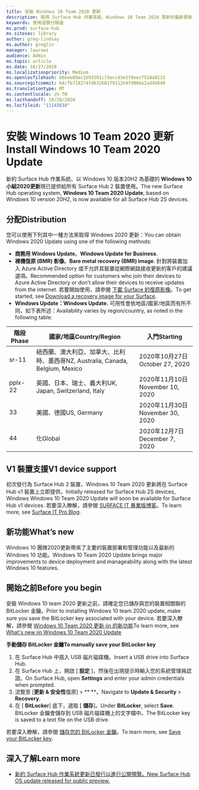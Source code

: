 ```yaml
---
title: 安裝 Windows 10 Team 2020 更新
description: 取得 Surface Hub 作業系統、Windows 10 Team 2020 更新的最新更新。
keywords: 使用逗號分隔值
ms.prod: surface-hub
ms.sitesec: library
author: greg-lindsay
ms.author: greglin
manager: laurawi
audience: Admin
ms.topic: article
ms.date: 10/27/2020
ms.localizationpriority: Medium
ms.openlocfilehash: 68eee89ac1b93501c73eccd3e5f9eecf514a8132
ms.sourcegitcommit: b4cfb718274fd632661f9112e9fd086a2ad45640
ms.translationtype: MT
ms.contentlocale: zh-TW
ms.lasthandoff: 10/28/2020
ms.locfileid: "11143638"
---
```

# <span data-ttu-id="e56ca-104">安裝 Windows 10 Team 2020 更新</span><span class="sxs-lookup"><span data-stu-id="e56ca-104">Install Windows 10 Team 2020 Update</span></span> 

<span data-ttu-id="e56ca-105">新的 Surface Hub 作業系統、以 Windows 10 版本20H2 為基礎的 **Windows 10 小組2020更新**現已提供給所有 Surface Hub 2 裝置使用。</span><span class="sxs-lookup"><span data-stu-id="e56ca-105">The new Surface Hub operating system, **Windows 10 Team 2020 Update**, based on Windows 10 version 20H2, is now available for all Surface Hub 2S devices.</span></span>  

## <span data-ttu-id="e56ca-106">分配</span><span class="sxs-lookup"><span data-stu-id="e56ca-106">Distribution</span></span>

<span data-ttu-id="e56ca-107">您可以使用下列其中一種方法來取得 Windows 2020 更新：</span><span class="sxs-lookup"><span data-stu-id="e56ca-107">You can obtain Windows 2020 Update using one of the following methods:</span></span>

- <span data-ttu-id="e56ca-108">**商務用 Windows Update**。</span><span class="sxs-lookup"><span data-stu-id="e56ca-108">**Windows Update for Business**.</span></span>
- <span data-ttu-id="e56ca-109">**裸機復原 (BMR) 影像**。</span><span class="sxs-lookup"><span data-stu-id="e56ca-109">**Bare metal recovery (BMR) image**.</span></span> <span data-ttu-id="e56ca-110">針對將裝置加入 Azure Active Directory 或不允許其裝置從網際網路接收更新的客戶的建議選項。</span><span class="sxs-lookup"><span data-stu-id="e56ca-110">Recommended option for customers who join their devices to Azure Active Directory or don’t allow their devices to receive updates from the internet.</span></span> <span data-ttu-id="e56ca-111">若要開始使用，請參閱 [下載 Surface 的復原影像](https://support.microsoft.com/surfacerecoveryimage)。</span><span class="sxs-lookup"><span data-stu-id="e56ca-111">To get started, see [Download a recovery image for your Surface](https://support.microsoft.com/surfacerecoveryimage).</span></span>
- **<span data-ttu-id="e56ca-112">Windows Update：</span><span class="sxs-lookup"><span data-stu-id="e56ca-112">Windows Update.</span></span>** <span data-ttu-id="e56ca-113">可用性會依地區/國家/地區而有所不同，如下表所述：</span><span class="sxs-lookup"><span data-stu-id="e56ca-113">Availability varies by region/country, as noted in the following table:</span></span>

| <span data-ttu-id="e56ca-114">階段</span><span class="sxs-lookup"><span data-stu-id="e56ca-114">Phase</span></span> | <span data-ttu-id="e56ca-115">國家/地區</span><span class="sxs-lookup"><span data-stu-id="e56ca-115">Country/Region</span></span>                         | <span data-ttu-id="e56ca-116">入門</span><span class="sxs-lookup"><span data-stu-id="e56ca-116">Starting</span></span>          |
| ----- | -------------------------------------- | ----------------- |
| <span data-ttu-id="e56ca-117">sr-1</span><span class="sxs-lookup"><span data-stu-id="e56ca-117">1</span></span>     | <span data-ttu-id="e56ca-118">紐西蘭、澳大利亞、加拿大、比利時、墨西哥</span><span class="sxs-lookup"><span data-stu-id="e56ca-118">NZ, Australia, Canada, Belgium, Mexico</span></span> | <span data-ttu-id="e56ca-119">2020年10月27日</span><span class="sxs-lookup"><span data-stu-id="e56ca-119">October 27, 2020</span></span>  |
| <span data-ttu-id="e56ca-120">pplx-2</span><span class="sxs-lookup"><span data-stu-id="e56ca-120">2</span></span>     | <span data-ttu-id="e56ca-121">英國、日本、瑞士、義大利</span><span class="sxs-lookup"><span data-stu-id="e56ca-121">UK, Japan, Switzerland, Italy</span></span>          | <span data-ttu-id="e56ca-122">2020年11月10日</span><span class="sxs-lookup"><span data-stu-id="e56ca-122">November 10, 2020</span></span> |
| <span data-ttu-id="e56ca-123">3</span><span class="sxs-lookup"><span data-stu-id="e56ca-123">3</span></span>     | <span data-ttu-id="e56ca-124">美國、德國</span><span class="sxs-lookup"><span data-stu-id="e56ca-124">US, Germany</span></span>                            | <span data-ttu-id="e56ca-125">2020年11月30日</span><span class="sxs-lookup"><span data-stu-id="e56ca-125">November 30, 2020</span></span> |
| <span data-ttu-id="e56ca-126">4</span><span class="sxs-lookup"><span data-stu-id="e56ca-126">4</span></span>     | <span data-ttu-id="e56ca-127">化</span><span class="sxs-lookup"><span data-stu-id="e56ca-127">Global</span></span>                                 | <span data-ttu-id="e56ca-128">2020年12月7日</span><span class="sxs-lookup"><span data-stu-id="e56ca-128">December 7, 2020</span></span>  |


## <span data-ttu-id="e56ca-129">V1 裝置支援</span><span class="sxs-lookup"><span data-stu-id="e56ca-129">V1 device support</span></span> 

<span data-ttu-id="e56ca-130">初次發行為 Surface Hub 2 裝置，Windows 10 Team 2020 更新將在 Surface Hub v1 裝置上立即提供。</span><span class="sxs-lookup"><span data-stu-id="e56ca-130">Initially released for Surface Hub 2S devices, Windows Windows 10 Team 2020 Update will soon be available for Surface Hub v1 devices.</span></span> <span data-ttu-id="e56ca-131">若要深入瞭解，請參閱 [SURFACE IT 專業版博客](https://techcommunity.microsoft.com/t5/surface-it-pro-blog/surface-hub-windows-10-team-2020-update-available-october-27/ba-p/1810739)。</span><span class="sxs-lookup"><span data-stu-id="e56ca-131">To learn more, see [Surface IT Pro Blog](https://techcommunity.microsoft.com/t5/surface-it-pro-blog/surface-hub-windows-10-team-2020-update-available-october-27/ba-p/1810739).</span></span>
 
## <span data-ttu-id="e56ca-132">新功能</span><span class="sxs-lookup"><span data-stu-id="e56ca-132">What’s new</span></span>

<span data-ttu-id="e56ca-133">Windows 10 團隊2020更新帶來了主要的裝置部署和管理功能以及最新的 Windows 10 功能。</span><span class="sxs-lookup"><span data-stu-id="e56ca-133">Windows 10 Team 2020 Update brings major improvements to device deployment and manageability along with the latest Windows 10 features.</span></span> 
 
## <span data-ttu-id="e56ca-134">開始之前</span><span class="sxs-lookup"><span data-stu-id="e56ca-134">Before you begin</span></span>

<span data-ttu-id="e56ca-135">安裝 Windows 10 team 2020 更新之前，請確定您已儲存與您的裝置相關聯的 BitLocker 金鑰。</span><span class="sxs-lookup"><span data-stu-id="e56ca-135">Prior to installing Windows 10 team 2020 update, make sure you save the BitLocker key associated with your device.</span></span> <span data-ttu-id="e56ca-136">若要深入瞭解，請參閱 [Windows 10 Team 2020 更新 iin 的新功能](surface-hub-2020-update-whats-new.md)</span><span class="sxs-lookup"><span data-stu-id="e56ca-136">To learn more, see [What's new iin Windows 10 Team 2020 Update](surface-hub-2020-update-whats-new.md)</span></span>

**<span data-ttu-id="e56ca-137">手動儲存 BitLocker 金鑰</span><span class="sxs-lookup"><span data-stu-id="e56ca-137">To manually save your BitLocker key</span></span>**

1. <span data-ttu-id="e56ca-138">在 Surface Hub 中插入 USB 磁片磁碟機。</span><span class="sxs-lookup"><span data-stu-id="e56ca-138">Insert a USB drive into Surface Hub.</span></span>
2. <span data-ttu-id="e56ca-139">在 Surface Hub 上，開啟 [ **設定** ]，然後在出現提示時輸入您的系統管理員認證。</span><span class="sxs-lookup"><span data-stu-id="e56ca-139">On Surface Hub, open **Settings** and enter your admin credentials when prompted.</span></span>
3. <span data-ttu-id="e56ca-140">流覽至 [**更新 & 安全性**復原]  >  \*\* \*\*。</span><span class="sxs-lookup"><span data-stu-id="e56ca-140">Navigate to **Update & Security** > **Recovery**.</span></span>
4. <span data-ttu-id="e56ca-141">在 [ **BitLocker**] 底下，選取 [ **儲存**]。</span><span class="sxs-lookup"><span data-stu-id="e56ca-141">Under **BitLocker**, select **Save**.</span></span> <span data-ttu-id="e56ca-142">BitLocker 金鑰會儲存到 USB 磁片磁碟機上的文字檔中。</span><span class="sxs-lookup"><span data-stu-id="e56ca-142">The BitLocker key is saved to a text file on the USB drive.</span></span>

<span data-ttu-id="e56ca-143">若要深入瞭解，請參閱 [儲存您的 BitLocker 金鑰](save-bitlocker-key-surface-hub.md)。</span><span class="sxs-lookup"><span data-stu-id="e56ca-143">To learn more, see [Save your BitLocker key](save-bitlocker-key-surface-hub.md).</span></span>


## <span data-ttu-id="e56ca-144">深入了解</span><span class="sxs-lookup"><span data-stu-id="e56ca-144">Learn more</span></span>


- [<span data-ttu-id="e56ca-145">新的 Surface Hub 作業系統更新已發行以進行公開預覽。</span><span class="sxs-lookup"><span data-stu-id="e56ca-145">New Surface Hub OS update released for public preview.</span></span>](https://techcommunity.microsoft.com/t5/surface-it-pro-blog/new-surface-hub-os-update-released-for-public-preview/ba-p/1534823)

